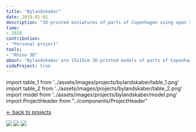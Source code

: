 ```yaml
---
title: "Bylandskaber"
date: 2018-01-01
description: "3D-printed miniatures of parts of Copenhagen using open source data."
time:
- 2018
contribution: 
- "Personal project"
tools: 
- "Rhino 3D"
about: "Bylandskaber are 15x15cm 3D-printed models of parts of Copenhagen. Modelled based on open-source data from opendata.dk. Printed from matte white PLA."
sideProject: true
---
```

import table_1 from '../assets/images/projects/bylandskaber/table_1.png'
import table_2 from '../assets/images/projects/bylandskaber/table_2.png'
import model from '../assets/images/projects/bylandskaber/model.png'
import ProjectHeader from "../components/ProjectHeader"

[<- back to projects](/projects/)
<ProjectHeader project={props.pageContext.frontmatter} />

<Image src={table_1} /> 
<Image src={table_2} /> 
<Image src={model} /> 